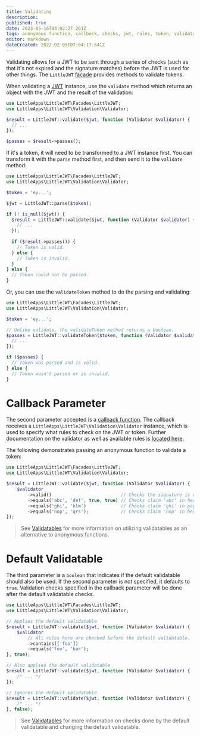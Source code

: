 ```yaml
---
title: Validating
description: 
published: true
date: 2023-05-16T04:02:27.261Z
tags: anonymous function, callback, checks, jwt, rules, token, validatable, validating
editor: markdown
dateCreated: 2022-02-05T07:04:17.541Z
---
```


Validating allows for a JWT to be sent through a series of checks (such as that it's not expired and the signature matches) before the JWT is used for other things. The ``LittleJWT`` [facade](https://laravel.com/docs/8.x/facades) provides methods to validate tokens. 

When validating a [JWT](/the-jwt) instance, use the ``validate`` method which returns an object with the JWT and the result of the validation:

```php
use LittleApps\LittleJWT\Facades\LittleJWT;
use LittleApps\LittleJWT\Validation\Validator;

$result = LittleJWT::validate($jwt, function (Validator $validator) {
  // ...
});

$passes = $result->passes();
```

If it's a token, it will need to be transformed to a JWT instance first. You can transform it with the ``parse`` method first, and then send it to the ``validate`` method:

```php
use LittleApps\LittleJWT\Facades\LittleJWT;
use LittleApps\LittleJWT\Validation\Validator;

$token = 'ey...';

$jwt = LittleJWT::parse($token);

if (! is_null($jwt)) {
  $result = LittleJWT::validate($jwt, function (Validator $validator) {
    // ...
  });
  
  if ($result->passes()) {
    // Token is valid.
  } else {
    // Token is invalid.
  }
} else {
  // Token could not be parsed.
}
```

Or, you can use the ``validateToken`` method to do the parsing and validating:

```php
use LittleApps\LittleJWT\Facades\LittleJWT;
use LittleApps\LittleJWT\Validation\Validator;

$token = 'ey...';

// Unlike validate, the validateToken method returns a boolean.
$passes = LittleJWT::validateToken($token, function (Validator $validator) {
  // ...
});

if ($passes) {
  // Token was parsed and is valid.
} else {
  // Token wasn't parsed or is invalid.
}
```

# Callback Parameter

The second parameter accepted is a [callback function](https://www.php.net/callable). The callback receives a ``LittleApps\LittleJWT\Validation\Validator`` instance, which is used to specify what rules to check on the JWT or token. Further documentation on the validator as well as available rules is [located here](/the-validator).

The following demonstrates passing an anonymous function to validate a token:

```php
use LittleApps\LittleJWT\Facades\LittleJWT;
use LittleApps\LittleJWT\Validation\Validator;

$result = LittleJWT::validate($jwt, function (Validator $validator) {
    $validator
        ->valid()                          // Checks the signature is valid.
        ->equals('abc', 'def', true, true) // Checks claim 'abc' in header equals 'def'
        ->equals('ghi', 'klm')             // Checks claim 'ghi' in payload equals 'klm'
        ->equals('nop', 'qrs');            // Checks claim 'nop' in header equals 'qrs'
});
```

 > See [Validatables](/validatables) for more information on utilizing validatables as an alternative to anonymous functions.

# Default Validatable

The third parameter is a ``boolean`` that indicates if the default validatable should also be used. If the second parameter is not specified, it defaults to ``true``. Validation checks specified in the callback parameter will be done after the default validatable checks.

```php
use LittleApps\LittleJWT\Facades\LittleJWT;
use LittleApps\LittleJWT\Validation\Validator;

// Applies the default validatable
$result = LittleJWT::validate($jwt, function (Validator $validator) {
    $validator
        // All rules here are checked before the default validatable.
        ->contains(['foo'])
        ->equals('foo', 'bar');
}, true);

// Also applies the default validatable
$result = LittleJWT::validate($jwt, function (Validator $validator) {
    /* ... */
});

// Ignores the default validatable
$result = LittleJWT::validate($jwt, function (Validator $validator) {
    /* ... */
}, false);
```

 > See [Validatables](/validatables) for more information on checks done by the default validatable and changing the default validatable.
